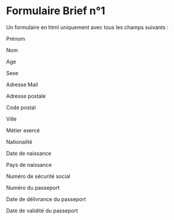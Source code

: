 # Formulaire Brief n°1


Un formulaire en html uniquement avec tous les champs suivants :

Prénom

Nom

Age

Sexe

Adresse Mail

Adresse postale

Code postal

Ville

Métier exercé

Nationalité

Date de naissance

Pays de naissance

Numéro de sécurité social

Numéro du passeport

Date de délivrance du passeport

Date de validité du passeport
